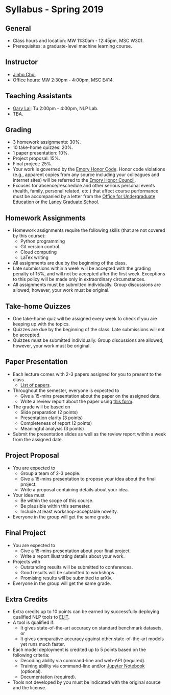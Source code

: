 # Syllabus - Spring 2019

## General

* Class hours and location: MW 11:30am - 12:45pm, MSC W301.
* Prerequisites: a graduate-level machine learning course.

## Instructor

* [Jinho Choi](http://cs.emory.edu/~choi).
* Office hours: MW 2:30pm - 4:00pm, MSC E414.

## Teaching Assistants

* [Gary Lai](https://gary-lai.com): Tu 2:00pm - 4:00pm, NLP Lab.
* TBA.

## Grading

* 3 homework assignments: 30%.
* 10 take-home quizzes: 20%.
* 1 paper presentation: 10%.
* Project proposal: 15%.
* Final project: 25%.
* Your work is governed by the [Emory Honor Code](http://catalog.college.emory.edu/academic/policies-regulations/honor-code.html). Honor code violations (e.g., apparent copies from any source including your colleagues and internet sites) will be referred to the [Emory Honor Council](http://college.emory.edu/oue/current-students/honor-council.html).
* Excuses for absence/reschedule and other serious personal events (health, family, personal related, etc.) that affect course performance must be accompanied by a letter from the [Office for Undergraduate Education](http://college.emory.edu/oue/current-students/advising.html) or the [Laney Graduate School](http://www.graduateschool.emory.edu/about/staff.html).

## Homework Assignments

* Homework assignments require the following skills (that are not covered by this course):
  * Python programming
  * Git version control
  * Cloud computing
  * LaTex writing
* All assignments are due by the beginning of the class.
* Late submissions within a week will be accepted with the grading penalty of 15%, and will not be accepted after the first week. Exceptions to this policy will be made only in extraordinary circumstances.
* All assignments must be submitted individually. Group discussions are allowed; however, your work must be original.

## Take-home Quizzes

* One take-home quiz will be assigned every week to check if you are keeping up with the topics.
* Quizzes are due by the beginning of the class. Late submissions will not be accepted.
* Quizzes must be submitted individually. Group discussions are allowed; however, your work must be original.

## Paper Presentation

* Each lecture comes with 2-3 papers assigned for you to present to the class.
  * [List of papers](https://github.com/emory-courses/cs571/wiki/Paper-Presentation).
* Throughout the semester, everyone is expected to
  * Give a 15-mins presentation about the paper on the assigned date.
  * Write a review report about the paper using [this form](review-form.md).
* The grade will be based on
  * Slide preparation (2 points)
  * Presentation clarity (3 points)
  * Completeness of report (2 points)
  * Meaningful analysis (3 points)
* Submit the presentation slides as well as the review report within a week from the assigned date.

## Project Proposal

* You are expected to
  * Group a team of 2-3 people.
  * Give a 15-mins presentation to propose your idea about the final project.
  * Write a proposal containing details about your idea.
* Your idea must
  * Be within the scope of this course.
  * Be plausible within this semester.
  * Include at least workshop-acceptable novelty.
* Everyone in the group will get the same grade.

## Final Project

* You are expected to
  * Give a 15-mins presentation about your final project.
  * Write a report illustrating details about your work.
* Projects with
  * Outstanding results will be submitted to conferences.
  * Good results will be submitted to workshops.
  * Promising results will be submitted to arXiv.
* Everyone in the group will get the same grade.

## Extra Credits

* Extra credits up to 10 points can be earned by successfully deploying qualified NLP tools to [ELIT](https://elit.cloud).
* A tool is qualified if:
  * It gives state-of-the-art accuracy on standard benchmark datasets, or
  * It gives comparative accuracy against other state-of-the-art models yet runs much faster.
* Each model deployment is credited up to 5 points based on the following criteria:
  * Decoding ability via command-line and web-API (required).
  * Training ability via command-line and/or [Jupyter Notebook](https://jupyter.org) (optional).
  * Documentation (required).
* Tools not developed by you must be indicated with the original source and the license.
